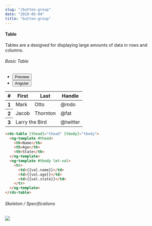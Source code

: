 ```yaml
---
slug: "/button-group"
date: "2019-05-04"
title: "button-group"
---
```


<!-- CSS only -->
<link href="https://cdn.jsdelivr.net/npm/bootstrap@5.1.3/dist/css/bootstrap.min.css" rel="stylesheet" integrity="sha384-1BmE4kWBq78iYhFldvKuhfTAU6auU8tT94WrHftjDbrCEXSU1oBoqyl2QvZ6jIW3" crossorigin="anonymous">
<link rel="stylesheet" href="../../../../../../../raaghu/src/assets/css/style-elements.css">
<link rel="stylesheet" href="../../../../../../../raaghu/src/assets/css/main.css">

#### Table

<p class="checkbox-def">Tables are a designed for displaying large amounts of data in rows and columns.</p>

<section class="py-4">
    <h6>Basic Table</h6>
    <div class="py-3">
      <div class="cust-tabs">
        <ul class="nav nav-tabs" id="myTab" role="tablist">
          <li class="nav-item" role="presentation">
            <button class="nav-link active" id="Preview-tab" data-bs-toggle="tab" data-bs-target="#Preview" type="button" role="tab" aria-controls="Preview" aria-selected="true">Preview </button>
          </li>
          <li class="nav-item" role="presentation">
            <button class="nav-link" id="angular-tab" data-bs-toggle="tab" data-bs-target="#angular" type="button" role="tab" aria-controls="angular" aria-selected="false"><i class="bi bi-code-slash" style="font-size:1.0rem"></i>Angular</button>
          </li>
        </ul>
      </div>
      <div class="tab-content card border" id="myTabContent">
        <div class="tab-pane fade show active" id="Preview" role="tabpanel" aria-labelledby="Preview-tab">
          <div class="contents bg-light p-5">
                                          <div class="row">
                                             <div class="col-md-8">
                                                   <table class="table">
                                                     <thead>
                                                       <tr>
                                                         <th scope="col">#</th>
                                                         <th scope="col">First</th>
                                                         <th scope="col">Last</th>
                                                         <th scope="col">Handle</th>
                                                       </tr>
                                                     </thead>
                                                     <tbody>
                                                       <tr>
                                                         <th scope="row">1</th>
                                                         <td>Mark</td>
                                                         <td>Otto</td>
                                                         <td>@mdo</td>
                                                       </tr>
                                                       <tr>
                                                         <th scope="row">2</th>
                                                         <td>Jacob</td>
                                                         <td>Thornton</td>
                                                         <td>@fat</td>
                                                       </tr>
                                                       <tr>
                                                         <th scope="row">3</th>
                                                         <td colspan="2">Larry the Bird</td>
                                                         <td>@twitter</td>
                                                       </tr>
                                                     </tbody>
                                                   </table>
                                             </div> 
                                          </div>
                                    </div>
        </div>
        <div class="tab-pane fade show" id="Preview" role="tabpanel" aria-labelledby="Preview-tab">
          <div class="contents bg-code">
<div class="row  m-0 p-4">

```html
<rds-table [thead]="thead" [tbody]="tbody">
  <ng-template #thead>
    <th>Name</th>
    <th>Age</th>
    <th>State</th>
  </ng-template>
  <ng-template #tbody let-val>
    <tr>
      <td>{{val.name}}</td>
      <td>{{val.age}}</td>
      <td>{{val.state}}</td>
    </tr>
  </ng-template>
</rds-table>
```

</div>
          </div>
        </div>
      </div>
    </div>
  </section>

  <section class="py-4">
                        <h6>
                           Skeleton / Specifications
                        </h6>
                        <div class="py-3">
                              <!-- Tab panes -->
                              <div class="card border p-5">
                                 <div class="row">
                                    <div class="col-md-8">
                                       <img src="https://portal.raaghu.io/images/components/_table/img-1.png" class="img-fluid"> 
                                    </div> 
                                 </div>
                              </div>
                        </div>
                     </section>



<!-- JavaScript Bundle with Popper -->
<script src="https://cdn.jsdelivr.net/npm/bootstrap@5.1.3/dist/js/bootstrap.bundle.min.js" integrity="sha384-ka7Sk0Gln4gmtz2MlQnikT1wXgYsOg+OMhuP+IlRH9sENBO0LRn5q+8nbTov4+1p" crossorigin="anonymous"></script>